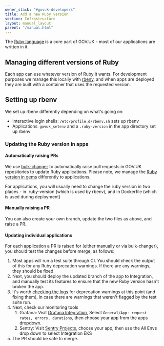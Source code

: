 ```yaml
---
owner_slack: "#govuk-developers"
title: Add a new Ruby version
section: Infrastructure
layout: manual_layout
parent: "/manual.html"
---
```


The [Ruby language](https://www.ruby-lang.org/en/) is a core part of GOV.UK - most of our applications are written in it.

## Managing different versions of Ruby

Each app can use whatever version of Ruby it wants. For development purposes we manage this locally with
[rbenv](https://github.com/rbenv/rbenv), and when apps are deployed they are built with a container that uses the requested version.

## Setting up rbenv

We set up rbenv differently depending on what's going on:

- Interactive login shells: `/etc/profile.d/rbenv.sh` sets up rbenv
- Applications: `govuk_setenv` and a `.ruby-version` in the app directory set up rbenv

### Updating the Ruby version in apps

#### Automatically raising PRs

We use [bulk-changer][] to automatically raise pull requests in GOV.UK repositories to update Ruby applications. Please note, we manage the [Ruby version in gems](/manual/publishing-a-ruby-gem.html#ruby-version-compatibility) differently to applications.

For applications, you will usually need to change the ruby version in two places - in .ruby-version (which is used by rbenv), and in Dockerfile (which is used during deployment)

#### Manually raising a PR

You can also create your own branch, update the two files as above, and raise a PR.

#### Updating individual applications

For each application a PR is raised for (either manually or via bulk-changer), you should test the changes before merge, as follows:

1. Most apps will run a test suite through CI. You should check the output of this for any Ruby deprecation warnings. If there are any warnings, they should be fixed.
1. Next, you should deploy the updated branch of the app to Integration, and manually test its features to ensure that the new Ruby version hasn't broken the app.
1. It's worth [checking the logs][] for deprecation warnings at this point (and fixing them), in case there are warnings that weren't flagged by the test suite run.
1. Next, check our monitoring tools
    1. Grafana: Visit [Grafana Integration][], Select `General/App: request rates, errors, durations`, then choose your app from the apps dropdown.
    1. Sentry: Visit [Sentry Projects][], choose your app, then use the All Envs drop down to select Integration EKS
1. The PR should be safe to merge.

[bulk-changer]: https://github.com/alphagov/bulk-changer
[checking the logs]: /kubernetes/manage-app/get-app-info/#view-app-logs
[Grafana Integration]: https://grafana.eks.integration.govuk.digital/?orgId=1&search=open&q=app+request+rates
[Sentry Projects]: https://govuk.sentry.io/projects/
